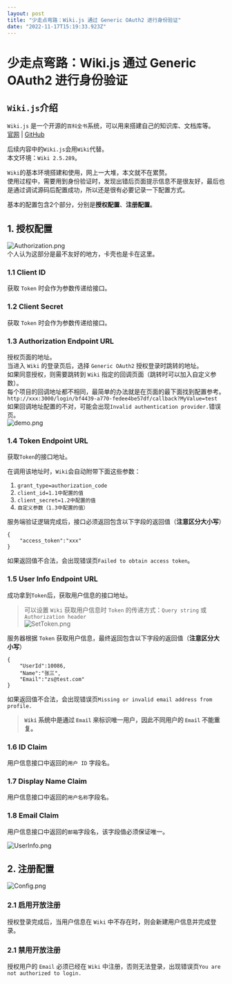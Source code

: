 ```yaml
---
layout: post
title: "少走点弯路：Wiki.js 通过 Generic OAuth2 进行身份验证"
date: "2022-11-17T15:19:33.923Z"
---
```

少走点弯路：Wiki.js 通过 Generic OAuth2 进行身份验证
======================================

`Wiki.js`介绍
-----------

`Wiki.js` 是一个开源的`百科全书`系统，可以用来搭建自己的知识库、文档库等。  
[官网](https://js.wiki/) | [GitHub](https://github.com/Requarks/wiki)

后续内容中的`Wiki.js`会用`Wiki`代替。  
本文环境：`Wiki 2.5.289`。

`Wiki`的基本环境搭建和使用，网上一大堆，本文就不在累赘。  
使用过程中，需要用到身份验证时，发现出错后页面提示信息不是很友好，最后也是通过调试源码后配置成功，所以还是很有必要记录一下配置方式。

基本的配置包含2个部分，分别是**授权配置**、**注册配置**。

1\. 授权配置
--------

![Authorization.png](https://s2.loli.net/2022/11/17/UHQWONMYTbxcngC.png)  
个人认为这部分是最不友好的地方，卡壳也是卡在这里。

### 1.1 Client ID

获取 `Token` 时会作为参数传递给接口。

### 1.2 Client Secret

获取 `Token` 时会作为参数传递给接口。

### 1.3 Authorization Endpoint URL

授权页面的地址。  
当进入 `Wiki` 的登录页后，选择 `Generic OAuth2` 授权登录时跳转的地址。  
如果同意授权，则需要跳转到 `Wiki` 指定的回调页面（跳转时可以加入自定义参数）。  
每个项目的回调地址都不相同，最简单的办法就是在页面的最下面找到配置参考。  
`http://xxx:3000/login/bf4439-a770-fedee4be57df/callback?MyValue=test`  
如果回调地址配置的不对，可能会出现`Invalid authentication provider.`错误页。  
![demo.png](https://s2.loli.net/2022/11/17/Wgya85PDKhRm7fQ.png)

### 1.4 Token Endpoint URL

获取`Token`的接口地址。

在调用该地址时，`Wiki`会自动附带下面这些参数：

1.  `grant_type=authorization_code`
2.  `client_id=1.1中配置的值`
3.  `client_secret=1.2中配置的值`
4.  `自定义参数（1.3中配置的值）`

服务端验证逻辑完成后，接口必须返回包含以下字段的返回值（**注意区分大小写**）

    {
        "access_token":"xxx"
    }
    

如果返回值不合法，会出现错误页`Failed to obtain access token`。

### 1.5 User Info Endpoint URL

成功拿到`Token`后，获取用户信息的接口地址。

> 可以设置 `Wiki` 获取用户信息时 `Token` 的传递方式：`Query string` 或 `Authorization header`  
> ![SetToken.png](https://s2.loli.net/2022/11/17/qRtYNFA4ODhfeLU.png)

服务器根据 `Token` 获取用户信息，最终返回包含以下字段的返回值（**注意区分大小写**）

    {
        "UserId":10086,
        "Name":"张三",
        "Email":"zs@test.com"
    }
    

如果返回值不合法，会出现错误页`Missing or invalid email address from profile.`

> **`Wiki` 系统中是通过 `Email` 来标识唯一用户，因此不同用户的 `Email` 不能重复。**

### 1.6 ID Claim

用户信息接口中返回的`用户 ID` 字段名。

### 1.7 Display Name Claim

用户信息接口中返回的`用户名称`字段名。

### 1.8 Email Claim

用户信息接口中返回的`邮箱`字段名，该字段值必须保证唯一。

![UserInfo.png](https://s2.loli.net/2022/11/17/tuaSXR1TUZmA5Js.png)

2\. 注册配置
--------

![Config.png](https://s2.loli.net/2022/11/17/t2c6waEJz4hnGiU.png)

### 2.1 启用开放注册

授权登录完成后，当用户信息在 `Wiki` 中不存在时，则会新建用户信息并完成登录。

### 2.1 禁用开放注册

授权用户的 `Email` 必须已经在 `Wiki` 中注册，否则无法登录，出现错误页`You are not authorized to login.`